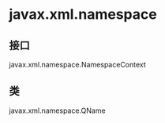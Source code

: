 # javax.xml.namespace

## 接口

javax.xml.namespace.NamespaceContext

## 类

javax.xml.namespace.QName




